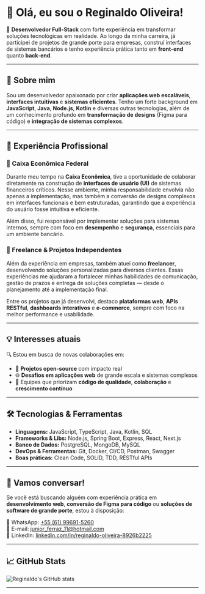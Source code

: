 # 👋 Olá, eu sou o Reginaldo Oliveira!

🎯 **Desenvolvedor Full-Stack** com forte experiência em transformar soluções tecnológicas em realidade. Ao longo da minha carreira, já participei de projetos de grande porte para empresas, construí interfaces de sistemas bancários e tenho experiência prática tanto em **front-end** quanto **back-end**.

---

## 🚀 Sobre mim

Sou um desenvolvedor apaixonado por criar **aplicações web escaláveis**, **interfaces intuitivas** e **sistemas eficientes**. Tenho um forte background em **JavaScript**, **Java**, **Node.js**, **Kotlin** e diversas outras tecnologias, além de um conhecimento profundo em **transformação de designs** (Figma para código) e **integração de sistemas complexos**.

---

## 💼 Experiência Profissional

### 🏦 Caixa Econômica Federal

Durante meu tempo na **Caixa Econômica**, tive a oportunidade de colaborar diretamente na construção de **interfaces de usuário (UI)** de sistemas financeiros críticos. Nesse ambiente, minha responsabilidade envolvia não apenas a implementação, mas também a conversão de designs complexos em interfaces funcionais e bem estruturadas, garantindo que a experiência do usuário fosse intuitiva e eficiente. 

Além disso, fui responsável por implementar soluções para sistemas internos, sempre com foco em **desempenho** e **segurança**, essenciais para um ambiente bancário.

### 💼 Freelance & Projetos Independentes

Além da experiência em empresas, também atuei como **freelancer**, desenvolvendo soluções personalizadas para diversos clientes. Essas experiências me ajudaram a fortalecer minhas habilidades de comunicação, gestão de prazos e entrega de soluções completas — desde o planejamento até a implementação final.

Entre os projetos que já desenvolvi, destaco **plataformas web**, **APIs RESTful**, **dashboards interativos** e **e-commerce**, sempre com foco na melhor performance e usabilidade.

---

## 💡 Interesses atuais

🔍 Estou em busca de novas colaborações em:

- 🧩 **Projetos open-source** com impacto real
- 🌐 **Desafios em aplicações web** de grande escala e sistemas complexos
- 🤝 Equipes que priorizam **código de qualidade**, **colaboração** e **crescimento contínuo**

---

## 🛠️ Tecnologias & Ferramentas

- **Linguagens:** JavaScript, TypeScript, Java, Kotlin, SQL  
- **Frameworks & Libs:** Node.js, Spring Boot, Express, React, Next.js  
- **Banco de Dados:** PostgreSQL, MongoDB, MySQL  
- **DevOps & Ferramentas:** Git, Docker, CI/CD, Postman, Swagger  
- **Boas práticas:** Clean Code, SOLID, TDD, RESTful APIs

---

## 💬 Vamos conversar!

Se você está buscando alguém com experiência prática em **desenvolvimento web**, **conversão de Figma para código** ou **soluções de software de grande porte**, estou à disposição:

📱 WhatsApp: [ +55 (61) 99691-5260 ](https://wa.me/5561996915260)  
📧 E-mail: [junior_ferraz_11@hotmail.com](mailto:junior_ferraz_11@hotmail.com)  
🔗 LinkedIn: [linkedin.com/in/reginaldo-oliveira-8926b2225](https://www.linkedin.com/in/reginaldo-oliveira-8926b2225/)

---

## 📈 GitHub Stats

![Reginaldo's GitHub stats](https://github-readme-stats.vercel.app/api?username=Hitjunior001Aqui&show_icons=true&theme=radical)

---

